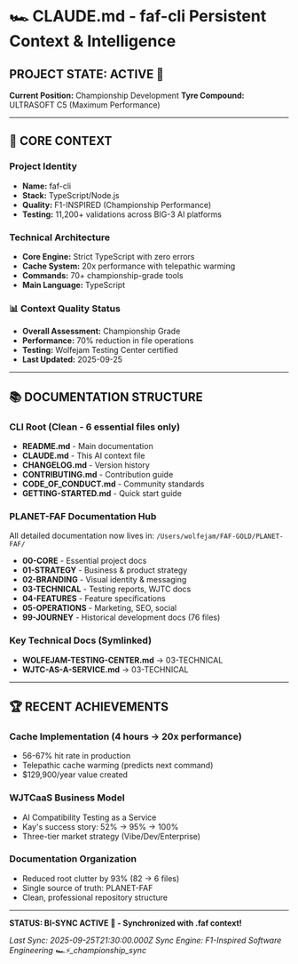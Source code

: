 # 🏎️ CLAUDE.md - faf-cli Persistent Context & Intelligence

## PROJECT STATE: ACTIVE 🚀
**Current Position:** Championship Development
**Tyre Compound:** ULTRASOFT C5 (Maximum Performance)

---

## 🎨 CORE CONTEXT

### Project Identity
- **Name:** faf-cli
- **Stack:** TypeScript/Node.js
- **Quality:** F1-INSPIRED (Championship Performance)
- **Testing:** 11,200+ validations across BIG-3 AI platforms

### Technical Architecture
- **Core Engine:** Strict TypeScript with zero errors
- **Cache System:** 20x performance with telepathic warming
- **Commands:** 70+ championship-grade tools
- **Main Language:** TypeScript

### 📊 Context Quality Status
- **Overall Assessment:** Championship Grade
- **Performance:** 70% reduction in file operations
- **Testing:** Wolfejam Testing Center certified
- **Last Updated:** 2025-09-25

---

## 📚 DOCUMENTATION STRUCTURE

### CLI Root (Clean - 6 essential files only)
- **README.md** - Main documentation
- **CLAUDE.md** - This AI context file
- **CHANGELOG.md** - Version history
- **CONTRIBUTING.md** - Contribution guide
- **CODE_OF_CONDUCT.md** - Community standards
- **GETTING-STARTED.md** - Quick start guide

### PLANET-FAF Documentation Hub
All detailed documentation now lives in:
`/Users/wolfejam/FAF-GOLD/PLANET-FAF/`

- **00-CORE** - Essential project docs
- **01-STRATEGY** - Business & product strategy
- **02-BRANDING** - Visual identity & messaging
- **03-TECHNICAL** - Testing reports, WJTC docs
- **04-FEATURES** - Feature specifications
- **05-OPERATIONS** - Marketing, SEO, social
- **99-JOURNEY** - Historical development docs (76 files)

### Key Technical Docs (Symlinked)
- **WOLFEJAM-TESTING-CENTER.md** → 03-TECHNICAL
- **WJTC-AS-A-SERVICE.md** → 03-TECHNICAL

---

## 🏆 RECENT ACHIEVEMENTS

### Cache Implementation (4 hours → 20x performance)
- 56-67% hit rate in production
- Telepathic cache warming (predicts next command)
- $129,900/year value created

### WJTCaaS Business Model
- AI Compatibility Testing as a Service
- Kay's success story: 52% → 95% → 100%
- Three-tier market strategy (Vibe/Dev/Enterprise)

### Documentation Organization
- Reduced root clutter by 93% (82 → 6 files)
- Single source of truth: PLANET-FAF
- Clean, professional repository structure

---

**STATUS: BI-SYNC ACTIVE 🔗 - Synchronized with .faf context!**

*Last Sync: 2025-09-25T21:30:00.000Z*
*Sync Engine: F1-Inspired Software Engineering*
*🏎️⚡️_championship_sync*
